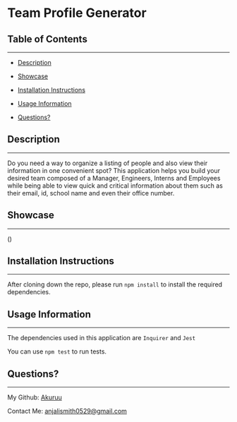 # Team Profile Generator
      
 ## Table of Contents 

      
-----------------------------------------

      
 - [Description](#description) 

      
 - [Showcase](#link) 

      
 - [Installation Instructions](#install)

      
 - [Usage Information](#usage) 

      
 - [Questions?](#email) 


      
 ## Description 

      
-----------------------------------------

      
 Do you need a way to organize a listing of people and also view their information in one convenient spot? This application helps you build your desired team composed of a Manager, Engineers, Interns and Employees while being able to view quick and critical information about them such as their email, id, school name and even their office number.


      
 ## Showcase

      
-----------------------------------------
 
      
 ()


      
 ## Installation Instructions

      
-----------------------------------------
 
      
 After cloning down the repo, please run `npm install` to install the required dependencies.


      
 ## Usage Information 

      
-----------------------------------------
 
      
  The dependencies used in this application are `Inquirer` and `Jest`

      
 You can use `npm test` to run tests.


        
 ## Questions?

      
-----------------------------------------
 
      
  My Github: [Akuruu](https://github.com/Akuruu)

      
 Contact Me: anjalismith0529@gmail.com 
